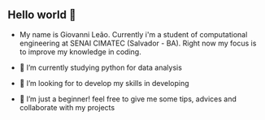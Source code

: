 ## Hello world 👋

- My name is Giovanni Leão. Currently i'm a student of computational engineering at SENAI CIMATEC (Salvador - BA). Right now my focus is to improve my knowledge in coding. 


- 🔭 I’m currently studying python for data analysis 
- 🌱 I’m looking for to develop my skills in developing 
- 👯 I’m just a beginner! feel free to give me some tips, advices and collaborate with my projects 

